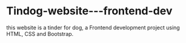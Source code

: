 # Tindog-website---frontend-dev
this website is a tinder for dog, a Frontend development project using HTML, CSS and Bootstrap.
